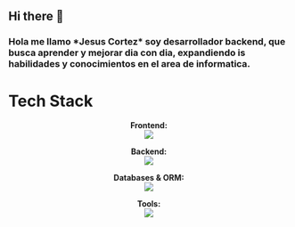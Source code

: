 ## Hi there 👋

<h3>Hola me llamo *Jesus Cortez* soy desarrollador backend, que busca aprender y mejorar dia con dia, expandiendo is habilidades y conocimientos en el area de informatica.</h3>
<!--<img alt="Night Coding" src="https://raw.githubusercontent.com/AVS1508/AVS1508/master/assets/Night-Coding.gif" align="right"/><br>-->

<h1>Tech Stack</h1>

<div align="center">

**Frontend:**  
<img src="https://skillicons.dev/icons?i=html,css,js" />

**Backend:**  
<img src="https://skillicons.dev/icons?i=php,nodejs,express" />

**Databases & ORM:**  
<img src="https://skillicons.dev/icons?i=mysql,postgresql,prisma" />

**Tools:**  
<img src="https://skillicons.dev/icons?i=git,github,vscode" />

</div>
